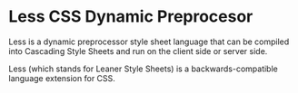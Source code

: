 # Less CSS Dynamic Preprocesor

Less is a dynamic preprocessor style sheet language that can be compiled into Cascading Style Sheets and run on the client side or server side.

Less (which stands for Leaner Style Sheets) is a backwards-compatible language extension for CSS.
